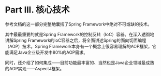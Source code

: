# Part III. 核心技术

参考文档的这一部分完整地囊括了Spring Framework中绝对不可或缺的技术。

其中最最重要的就是Spring Framework的控制反转（IoC）容器。在深入透彻地讲解Spring Framework的IoC容器之后，将全面讲述Spring的面向切面编程（AOP）技术。Spring Framework本身有一个概念上很容易理解的AOP框架，它能满足Java企业级开发中80%的AOP需求。

同时，还介绍了如何集成——目前功能最丰富的、当然也是Java企业领域最成熟的AOP实现——AspectJ框架。


